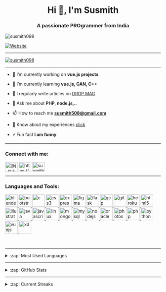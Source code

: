 <h1 align="center">Hi 👋, I'm Susmith</h1>
<h3 align="center">A passionate PROgrammer from India</h3>

<p align="left"> <img src="https://komarev.com/ghpvc/?username=susmith098&label=Profile%20views&color=0e75b6&style=flat" alt="susmith098" /> </p> 

[![Website](https://img.shields.io/website?label=dropmag.in&style=for-the-badge&url=http%3A%2F%2Fdropmag.in)](http://www.dropmag.in)

---

<p align="left"> <a href="https://github.com/ryo-ma/github-profile-trophy"><img src="https://github-profile-trophy.vercel.app/?username=susmith098" alt="susmith098" /></a> </p>

---

- 🔭 I’m currently working on **vue.js projects**

- 🌱 I’m currently learning **vue.js, GAN, C++**

- 📝 I regularly write articles on [DROP MAG](www.dropmag.in)

- 💬 Ask me about **PHP, node.js,..**

- 📫 How to reach me **susmith508@gmail.com**

- 📄 Know about my experiences [click](https://www.linkedin.com/in/susmith-a-j-b23105171/)

- ⚡ Fun fact **I am funny**

---

<h3 align="left">Connect with me:</h3>
<p align="left">
<a href="https://twitter.com/@j_susmith" target="blank"><img align="center" src="https://cdn.jsdelivr.net/npm/simple-icons@3.0.1/icons/twitter.svg" alt="@j_susmith" height="30" width="40" /></a>
<a href="https://linkedin.com/in/https://www.linkedin.com/in/susmith-a-j-b23105171/" target="blank"><img align="center" src="https://cdn.jsdelivr.net/npm/simple-icons@3.0.1/icons/linkedin.svg" alt="https://www.linkedin.com/in/susmith-a-j-b23105171/" height="30" width="40" /></a>
<a href="https://fb.com/susmith a j" target="blank"><img align="center" src="https://cdn.jsdelivr.net/npm/simple-icons@3.0.1/icons/facebook.svg" alt="susmith a j" height="30" width="40" /></a>
</p>

---

<h3 align="left">Languages and Tools:</h3>
<p align="left"> <a href="https://www.blender.org/" target="_blank"> <img src="https://download.blender.org/branding/community/blender_community_badge_white.svg" alt="blender" width="40" height="40"/> </a> <a href="https://getbootstrap.com" target="_blank"> <img src="https://devicons.github.io/devicon/devicon.git/icons/bootstrap/bootstrap-plain.svg" alt="bootstrap" width="40" height="40"/> </a> <a href="https://www.cprogramming.com/" target="_blank"> <img src="https://devicons.github.io/devicon/devicon.git/icons/c/c-original.svg" alt="c" width="40" height="40"/> </a> <a href="https://www.w3schools.com/css/" target="_blank"> <img src="https://devicons.github.io/devicon/devicon.git/icons/css3/css3-original-wordmark.svg" alt="css3" width="40" height="40"/> </a> <a href="https://expressjs.com" target="_blank"> <img src="https://devicons.github.io/devicon/devicon.git/icons/express/express-original-wordmark.svg" alt="express" width="40" height="40"/> </a> <a href="https://www.figma.com/" target="_blank"> <img src="https://www.vectorlogo.zone/logos/figma/figma-icon.svg" alt="figma" width="40" height="40"/> </a> <a href="https://flask.palletsprojects.com/" target="_blank"> <img src="https://www.vectorlogo.zone/logos/pocoo_flask/pocoo_flask-icon.svg" alt="flask" width="40" height="40"/> </a> <a href="https://cloud.google.com" target="_blank"> <img src="https://www.vectorlogo.zone/logos/google_cloud/google_cloud-icon.svg" alt="gcp" width="40" height="40"/> </a> <a href="https://git-scm.com/" target="_blank"> <img src="https://www.vectorlogo.zone/logos/git-scm/git-scm-icon.svg" alt="git" width="40" height="40"/> </a> <a href="https://heroku.com" target="_blank"> <img src="https://www.vectorlogo.zone/logos/heroku/heroku-icon.svg" alt="heroku" width="40" height="40"/> </a> <a href="https://www.w3.org/html/" target="_blank"> <img src="https://devicons.github.io/devicon/devicon.git/icons/html5/html5-original-wordmark.svg" alt="html5" width="40" height="40"/> </a> <a href="https://www.adobe.com/in/products/illustrator.html" target="_blank"> <img src="https://www.vectorlogo.zone/logos/adobe_illustrator/adobe_illustrator-icon.svg" alt="illustrator" width="40" height="40"/> </a> <a href="https://www.java.com" target="_blank"> <img src="https://devicons.github.io/devicon/devicon.git/icons/java/java-original-wordmark.svg" alt="java" width="40" height="40"/> </a> <a href="https://developer.mozilla.org/en-US/docs/Web/JavaScript" target="_blank"> <img src="https://devicons.github.io/devicon/devicon.git/icons/javascript/javascript-original.svg" alt="javascript" width="40" height="40"/> </a> <a href="https://www.linux.org/" target="_blank"> <img src="https://devicons.github.io/devicon/devicon.git/icons/linux/linux-original.svg" alt="linux" width="40" height="40"/> </a> <a href="https://www.mongodb.com/" target="_blank"> <img src="https://devicons.github.io/devicon/devicon.git/icons/mongodb/mongodb-original-wordmark.svg" alt="mongodb" width="40" height="40"/> </a> <a href="https://www.mysql.com/" target="_blank"> <img src="https://devicons.github.io/devicon/devicon.git/icons/mysql/mysql-original-wordmark.svg" alt="mysql" width="40" height="40"/> </a> <a href="https://nodejs.org" target="_blank"> <img src="https://devicons.github.io/devicon/devicon.git/icons/nodejs/nodejs-original-wordmark.svg" alt="nodejs" width="40" height="40"/> </a> <a href="https://www.oracle.com/" target="_blank"> <img src="https://devicons.github.io/devicon/devicon.git/icons/oracle/oracle-original.svg" alt="oracle" width="40" height="40"/> </a> <a href="https://www.photoshop.com/en" target="_blank"> <img src="https://devicons.github.io/devicon/devicon.git/icons/photoshop/photoshop-plain.svg" alt="photoshop" width="40" height="40"/> </a> <a href="https://www.php.net" target="_blank"> <img src="https://devicons.github.io/devicon/devicon.git/icons/php/php-original.svg" alt="php" width="40" height="40"/> </a> <a href="https://www.python.org" target="_blank"> <img src="https://devicons.github.io/devicon/devicon.git/icons/python/python-original.svg" alt="python" width="40" height="40"/> </a> <a href="https://vuejs.org/" target="_blank"> <img src="https://devicons.github.io/devicon/devicon.git/icons/vuejs/vuejs-original-wordmark.svg" alt="vuejs" width="40" height="40"/> </a> <a href="https://www.adobe.com/products/xd.html" target="_blank"> <img src="https://cdn.worldvectorlogo.com/logos/adobe-xd.svg" alt="xd" width="40" height="40"/> </a> 
</p>
<br>

---

<details>
  <summary>:zap: Most Used Languages</summary>
<p>&nbsp;<img align="left" src="https://github-readme-stats.vercel.app/api/top-langs?username=susmith098&show_icons=true&locale=en&layout=compact" alt="susmith098" /></p>
  </details>
  
---

<details>
  <summary>:zap: GitHub Stats</summary>
<p>&nbsp;<img align="center" src="https://github-readme-stats.vercel.app/api?username=susmith098&show_icons=true&locale=en" alt="susmith098" /></p>
  </details>
  
---
<details>
  <summary>:zap: Current Streaks</summary>
<p><img align="center" src="https://github-readme-streak-stats.herokuapp.com/?user=susmith098&" alt="susmith098" /></p>
  </details>
